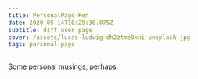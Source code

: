 ```yaml
---
title: PersonalPage-Ken
date: 2020-05-14T10:29:30.075Z
subtitle: diff user page
cover: /assets/lucas-ludwig-dh2ztme9kni-unsplash.jpg
tags: personal-page
---
```

Some personal musings, perhaps.
